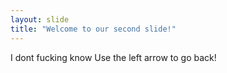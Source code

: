 ```yaml
---
layout: slide
title: "Welcome to our second slide!"
---
```

I dont fucking know 
Use the left arrow to go back!
